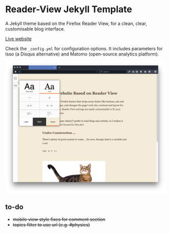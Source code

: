 # Reader-View Jekyll Template

A Jekyll theme based on the Firefox Reader View, for a clean, clear,
customisable blog interface.

[Live website](https://tabreturn.github.io/)

Check the ``_config.yml`` for configuration options. It includes parameters for
Isso (a Disqus alternative) and Matomo (open-source analytics platform).

![screenshot](screenshot.png)

## to-do
* ~~mobile view style fixes for comment section~~
* ~~topics filter to use url (e.g. #physics)~~
